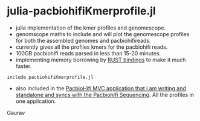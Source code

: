 # julia-pacbiohifiKmerprofile.jl

- julia implementation of the kmer profiles and genomescope.
- genomscope maths to include and will plot the genomescope profiles for both the assembled genomes and pacbiohifireads.
- currently gives all the profiles kmers for the pacbiohifi reads.
- 100GB pacbiohifi reads parsed in less than 15-20 minutes.
- implementing memory borrowing by [RUST bindings](https://github.com/Taaitaaiger/JlrsCore.jl) to make it much faster. 

```
include pacbiohifiKmerprofile.jl
```
- also included in the [PacbioHifi MVC application that i am writing and standalone and syncs with the Pacbiohifi Sequencing](https://github.com/gauravcodepro/julia-pacbiohifi-mvc-app). All the profiles in one application.  

Gaurav 
